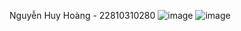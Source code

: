 Nguyễn Huy Hoàng - 22810310280
![image](https://github.com/user-attachments/assets/efabf825-df88-45d4-a342-2bbc89120f43)
![image](https://github.com/user-attachments/assets/72115b5a-4e1d-45f0-8c72-eee28554b2d3)

